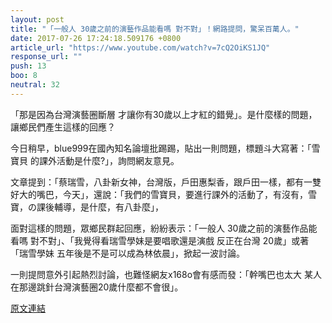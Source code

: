 ```yaml
---
layout: post
title: "「一般人 30歲之前的演藝作品能看嗎 對不對」！網路提問，驚呆百萬人。"
date: 2017-07-26 17:24:18.509176 +0800
article_url: "https://www.youtube.com/watch?v=7cQ2OiKS1JQ"
response_url: ""
push: 13
boo: 8
neutral: 32
---
```


「那是因為台灣演藝圈斷層 才讓你有30歲以上才紅的錯覺」。是什麼樣的問題，讓鄉民們產生這樣的回應？

今日稍早，blue999在國內知名論壇批踢踢，貼出一則問題，標題斗大寫著：「雪寶貝 的課外活動是什麼?」，詢問網友意見。

文章提到：「蔡瑞雪，八卦新女神，台灣版，戶田惠梨香，跟戶田一樣，都有一雙好大的嘴巴，今天」，還說：「我們的雪寶貝，要進行課外的活動了，有沒有，雪寶，の課後輔導，是什麼，有八卦麼」，

面對這樣的問題，眾鄉民群起回應，紛紛表示：「一般人 30歲之前的演藝作品能看嗎 對不對」、「我覺得看瑞雪學妹是要唱歌還是演戲 反正在台灣 20歲」或著「瑞雪學妹 五年後是不是可以成為林依晨」，掀起一波討論。

一則提問意外引起熱烈討論，也難怪網友x168o會有感而發：「幹嘴巴也太大 某人在那邊跳針台灣演藝圈20歲什麼都不會很」。

<a href = "https://www.ptt.cc/bbs/Gossiping/M.1501050156.A.EE5.html">原文連結</a>


